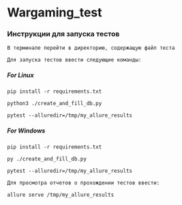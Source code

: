 # Wargaming_test

### Инструкции для запуска тестов

```
В терминале перейти в директорию, содержащую файл теста
```

```
Для запуска тестов ввести следующие команды:
```

##### For Linux
```
pip install -r requirements.txt
```

```
python3 ./create_and_fill_db.py
```

```
pytest --alluredir=/tmp/my_allure_results
```

##### For Windows
```
pip install -r requirements.txt
```

```
py ./create_and_fill_db.py
```

```
pytest --alluredir=/tmp/my_allure_results
```



```
Для просмотра отчетов о прохождении тестов ввести:
```

```
allure serve /tmp/my_allure_results
```
